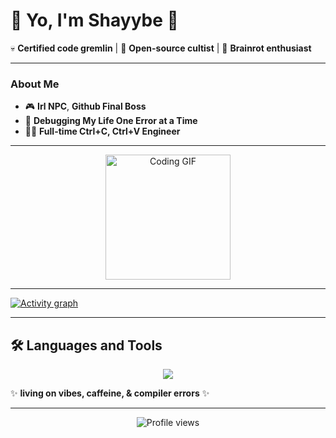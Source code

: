 # 🌌 **Yo, I'm Shayybe** 🌌

💀 **Certified code gremlin** | 🚀 **Open-source cultist** | 🧠 **Brainrot enthusiast**

---

### **About Me**
- 🎮 **Irl NPC**, **Github Final Boss**  
- 🐛 **Debugging My Life One Error at a Time**  
- 🧑‍💻 **Full-time Ctrl+C, Ctrl+V Engineer**  

---

<p align="center">
  <img src="https://media1.giphy.com/media/v1.Y2lkPTc5MGI3NjExbmJsZmJwa3VzNnBpZDd2YjhtYWphM3cwcmx3cjJta3MzM29nNGJjZCZlcD12MV9pbnRlcm5hbF9naWZfYnlfaWQmY3Q9Zw/bPCwGUF2sKjyE/giphy.gif" alt="Coding GIF" width="200"/>
</p>

---

<a href="https://github.com/ashutosh00710/github-readme-activity-graph">
  <img src="https://github-readme-activity-graph.vercel.app/graph?username=shayybe&theme=xcode&hide_border=true" alt="Activity graph">
</a>

---
## 🛠️ **Languages and Tools**

<p align="center">
  <a href="https://skillicons.dev">
    <img src="https://skillicons.dev/icons?i=js,ts,react,nodejs,py,java,kotlin,figma,html,css,git,github,vscode,flutter&perline=12&theme=dark" />
  </a>
</p>



✨ **living on vibes, caffeine, & compiler errors** ✨

---

<p align="center">
  <img src="https://komarev.com/ghpvc/?username=shayybe&label=Profile%20views&color=0e75b6&style=flat" alt="Profile views" />
</p>
